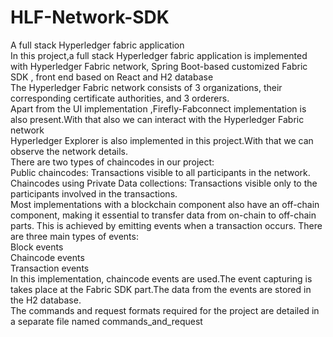 # HLF-Network-SDK
A full stack Hyperledger fabric application
<br>
In this project,a full stack Hyperledger fabric application is implemented with Hyperledger Fabric network, Spring Boot-based customized Fabric SDK , front end based on React and H2 database
<br>
 The Hyperledger Fabric network consists of 3 organizations, their corresponding certificate authorities, and 3 orderers.
 <br>
Apart from the UI implementation ,Firefly-Fabconnect implementation is also present.With that also we can interact with the Hyperledger Fabric network <br>
Hyperledger Explorer is also implemented in this project.With that we can observe the network details.
<br>
There are two types of chaincodes in our project: 
<br>
Public chaincodes: Transactions visible to all participants in the network. 
<br>
Chaincodes using Private Data collections: Transactions visible only to the participants involved in the transactions.
<br>
Most implementations with a blockchain component also have an off-chain component, making it essential to transfer data from on-chain to off-chain parts. This is achieved by emitting events when a transaction occurs. There are three main types of events:
<br>
Block events
<br>
Chaincode events
<br>
Transaction events
<br>
In this implementation, chaincode events are used.The event capturing is takes place at the Fabric SDK part.The data from the events are stored in the H2 database.
<br>
The commands and request formats required for the project are detailed in a separate file named commands_and_request
